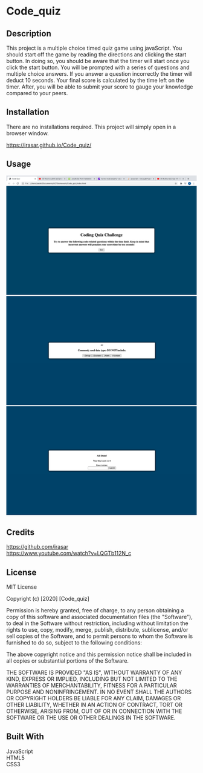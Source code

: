 # Code_quiz

## Description 

This project is a multiple choice timed quiz game using javaScript. You should start off the game by reading the directions and clicking the start button. In doing so, you should be aware that the timer will start once you click the start button. You will be prompted with a series of questions and multiple choice answers. If you answer a question incorrectly the timer will deduct 10 seconds. Your final score is calculated by the time left on the timer. After, you will be able to submit your score to gauge your knowledge compared to your peers. 



## Installation

There are no installations required. This project will simply open in a browser window.

 https://irasar.github.io/Code_quiz/

## Usage 
 
![alt text](assets/quiz.png)
![alt text](assets/ques.png)
![alt text](assets/hs.png)


## Credits

https://github.com/irasar <br>
https://www.youtube.com/watch?v=LQGTb112N_c


## License

MIT License

Copyright (c) [2020] [Code_quiz]

Permission is hereby granted, free of charge, to any person obtaining a copy of this software and associated documentation files (the "Software"), to deal in the Software without restriction, including without limitation the rights to use, copy, modify, merge, publish, distribute, sublicense, and/or sell copies of the Software, and to permit persons to whom the Software is furnished to do so, subject to the following conditions:

The above copyright notice and this permission notice shall be included in all copies or substantial portions of the Software.

THE SOFTWARE IS PROVIDED "AS IS", WITHOUT WARRANTY OF ANY KIND, EXPRESS OR IMPLIED, INCLUDING BUT NOT LIMITED TO THE WARRANTIES OF MERCHANTABILITY, FITNESS FOR A PARTICULAR PURPOSE AND NONINFRINGEMENT. IN NO EVENT SHALL THE AUTHORS OR COPYRIGHT HOLDERS BE LIABLE FOR ANY CLAIM, DAMAGES OR OTHER LIABILITY, WHETHER IN AN ACTION OF CONTRACT, TORT OR OTHERWISE, ARISING FROM, OUT OF OR IN CONNECTION WITH THE SOFTWARE OR THE USE OR OTHER DEALINGS IN THE SOFTWARE.


## Built With

JavaScript<br>
HTML5<br>
CSS3<br>

